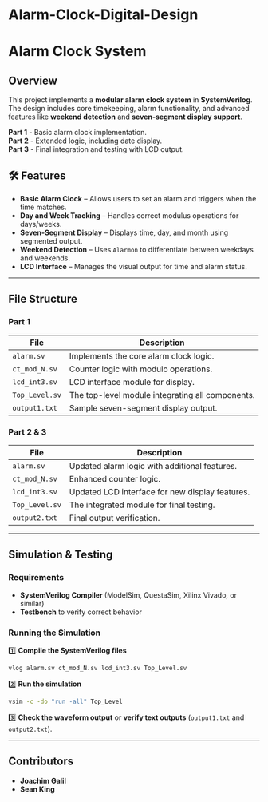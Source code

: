 # Alarm-Clock-Digital-Design

#  Alarm Clock System

##  Overview  
This project implements a **modular alarm clock system** in **SystemVerilog**. The design includes core timekeeping, alarm functionality, and advanced features like **weekend detection** and **seven-segment display support**.  

 **Part 1** - Basic alarm clock implementation.  
 **Part 2** - Extended logic, including date display.  
 **Part 3** - Final integration and testing with LCD output.  

## 🛠️ Features  
- **Basic Alarm Clock** – Allows users to set an alarm and triggers when the time matches.  
- **Day and Week Tracking** – Handles correct modulus operations for days/weeks.  
- **Seven-Segment Display** – Displays time, day, and month using segmented output.  
- **Weekend Detection** – Uses `Alarmon` to differentiate between weekdays and weekends.  
- **LCD Interface** – Manages the visual output for time and alarm status.  

---

##  File Structure  
### **Part 1**  
| File | Description |  
|------|------------|  
| `alarm.sv` | Implements the core alarm clock logic. |  
| `ct_mod_N.sv` | Counter logic with modulo operations. |  
| `lcd_int3.sv` | LCD interface module for display. |  
| `Top_Level.sv` | The top-level module integrating all components. |  
| `output1.txt` | Sample seven-segment display output. |  

### **Part 2 & 3**  
| File | Description |  
|------|------------|  
| `alarm.sv` | Updated alarm logic with additional features. |  
| `ct_mod_N.sv` | Enhanced counter logic. |  
| `lcd_int3.sv` | Updated LCD interface for new display features. |  
| `Top_Level.sv` | The integrated module for final testing. |  
| `output2.txt` | Final output verification. |  

---

##  Simulation & Testing  
### **Requirements**  
- **SystemVerilog Compiler** (ModelSim, QuestaSim, Xilinx Vivado, or similar)  
- **Testbench** to verify correct behavior  

### **Running the Simulation**  
1️⃣ **Compile the SystemVerilog files**  
```sh
vlog alarm.sv ct_mod_N.sv lcd_int3.sv Top_Level.sv
```  
2️⃣ **Run the simulation**  
```sh
vsim -c -do "run -all" Top_Level
```  
3️⃣ **Check the waveform output** or **verify text outputs** (`output1.txt` and `output2.txt`).  

---

##  Contributors  
- **Joachim Galil**  
- **Sean King**  
